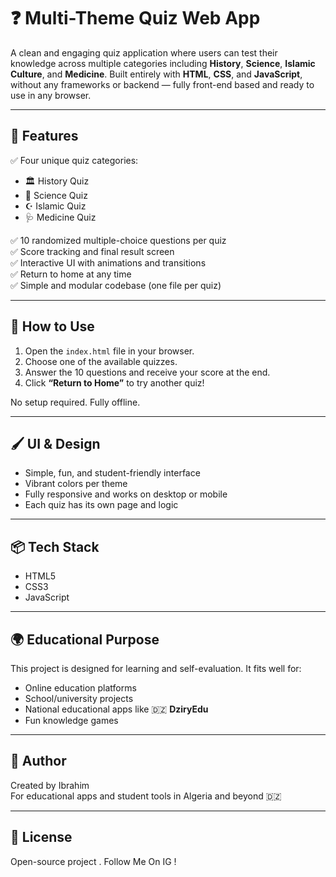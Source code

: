 # ❓ Multi-Theme Quiz Web App

A clean and engaging quiz application where users can test their knowledge across multiple categories including **History**, **Science**, **Islamic Culture**, and **Medicine**. Built entirely with **HTML**, **CSS**, and **JavaScript**, without any frameworks or backend — fully front-end based and ready to use in any browser.

---

## 🧠 Features

✅ Four unique quiz categories:
- 🏛️ History Quiz
- 🧬 Science Quiz
- ☪️ Islamic Quiz
- 🩺 Medicine Quiz

✅ 10 randomized multiple-choice questions per quiz  
✅ Score tracking and final result screen  
✅ Interactive UI with animations and transitions  
✅ Return to home at any time  
✅ Simple and modular codebase (one file per quiz)

---

## 🚀 How to Use

1. Open the `index.html` file in your browser.
2. Choose one of the available quizzes.
3. Answer the 10 questions and receive your score at the end.
4. Click **“Return to Home”** to try another quiz!

No setup required. Fully offline.

---

## 🖌️ UI & Design

- Simple, fun, and student-friendly interface  
- Vibrant colors per theme  
- Fully responsive and works on desktop or mobile  
- Each quiz has its own page and logic

---

## 📦 Tech Stack

- HTML5
- CSS3 
- JavaScript 

---

## 🌍 Educational Purpose

This project is designed for learning and self-evaluation. It fits well for:

- Online education platforms
- School/university projects
- National educational apps like 🇩🇿 **DziryEdu**
- Fun knowledge games

---

## 👤 Author

Created by Ibrahim  
For educational apps and student tools in Algeria and beyond 🇩🇿

---

## 📜 License

Open-source project .
Follow Me On IG !
